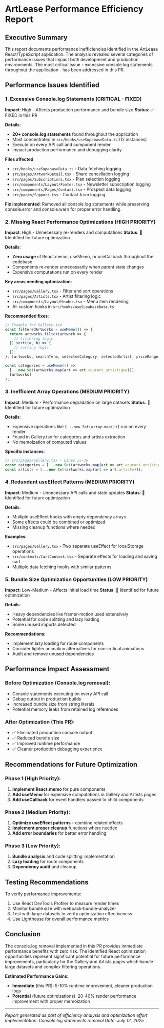 # ArtLease Performance Efficiency Report

## Executive Summary

This report documents performance inefficiencies identified in the ArtLease React/TypeScript application. The analysis revealed several categories of performance issues that impact both development and production environments. The most critical issue - excessive console.log statements throughout the application - has been addressed in this PR.

## Performance Issues Identified

### 1. Excessive Console.log Statements (CRITICAL - FIXED)

**Impact**: High - Affects production performance and bundle size
**Status**: ✅ FIXED in this PR

**Details**:
- **20+ console.log statements** found throughout the application
- Most concentrated in `src/hooks/useSupabaseData.ts` (12 instances)
- Execute on every API call and component render
- Impact production performance and debugging clarity

**Files affected**:
- `src/hooks/useSupabaseData.ts` - Data fetching logging
- `src/pages/ArtworkDetail.tsx` - Share cancellation logging
- `src/pages/Subscriptions.tsx` - Plan selection logging
- `src/components/Layout/Footer.tsx` - Newsletter subscription logging
- `src/components/Pages/Contact.tsx` - Prospect data logging
- `src/pages/Support.tsx` - Contact form logging

**Fix implemented**: Removed all console.log statements while preserving console.error and console.warn for proper error handling.

### 2. Missing React Performance Optimizations (HIGH PRIORITY)

**Impact**: High - Unnecessary re-renders and computations
**Status**: 🔄 Identified for future optimization

**Details**:
- **Zero usage** of React.memo, useMemo, or useCallback throughout the codebase
- Components re-render unnecessarily when parent state changes
- Expensive computations run on every render

**Key areas needing optimization**:
- `src/pages/Gallery.tsx` - Filter and sort operations
- `src/pages/Artists.tsx` - Artist filtering logic
- `src/components/Layout/Header.tsx` - Menu item rendering
- All custom hooks in `src/hooks/useSupabaseData.ts`

**Recommended fixes**:
```typescript
// Example for Gallery.tsx
const filteredArtworks = useMemo(() => {
  return artworks.filter(artwork => {
    // filtering logic
  }).sort((a, b) => {
    // sorting logic
  });
}, [artworks, searchTerm, selectedCategory, selectedArtist, priceRange, sortBy]);

const categories = useMemo(() => 
  [...new Set(artworks.map(art => art.courant_artistique))], 
  [artworks]
);
```

### 3. Inefficient Array Operations (MEDIUM PRIORITY)

**Impact**: Medium - Performance degradation on large datasets
**Status**: 🔄 Identified for future optimization

**Details**:
- Expensive operations like `[...new Set(array.map())]` run on every render
- Found in Gallery.tsx for categories and artists extraction
- No memoization of computed values

**Specific instances**:
```typescript
// src/pages/Gallery.tsx - Lines 35-36
const categories = [...new Set(artworks.map(art => art.courant_artistique))];
const artists = [...new Set(artworks.map(art => art.artiste))];
```

### 4. Redundant useEffect Patterns (MEDIUM PRIORITY)

**Impact**: Medium - Unnecessary API calls and state updates
**Status**: 🔄 Identified for future optimization

**Details**:
- Multiple useEffect hooks with empty dependency arrays
- Some effects could be combined or optimized
- Missing cleanup functions where needed

**Examples**:
- `src/pages/Gallery.tsx` - Two separate useEffect for localStorage operations
- `src/contexts/CartContext.tsx` - Separate effects for loading and saving cart
- Multiple data fetching hooks with similar patterns

### 5. Bundle Size Optimization Opportunities (LOW PRIORITY)

**Impact**: Low-Medium - Affects initial load time
**Status**: 🔄 Identified for future optimization

**Details**:
- Heavy dependencies like framer-motion used extensively
- Potential for code splitting and lazy loading
- Some unused imports detected

**Recommendations**:
- Implement lazy loading for route components
- Consider lighter animation alternatives for non-critical animations
- Audit and remove unused dependencies

## Performance Impact Assessment

### Before Optimization (Console.log removal):
- Console statements executing on every API call
- Debug output in production builds
- Increased bundle size from string literals
- Potential memory leaks from retained log references

### After Optimization (This PR):
- ✅ Eliminated production console output
- ✅ Reduced bundle size
- ✅ Improved runtime performance
- ✅ Cleaner production debugging experience

## Recommendations for Future Optimization

### Phase 1 (High Priority):
1. **Implement React.memo** for pure components
2. **Add useMemo** for expensive computations in Gallery and Artists pages
3. **Add useCallback** for event handlers passed to child components

### Phase 2 (Medium Priority):
1. **Optimize useEffect patterns** - combine related effects
2. **Implement proper cleanup** functions where needed
3. **Add error boundaries** for better error handling

### Phase 3 (Low Priority):
1. **Bundle analysis** and code splitting implementation
2. **Lazy loading** for route components
3. **Dependency audit** and cleanup

## Testing Recommendations

To verify performance improvements:
1. Use React DevTools Profiler to measure render times
2. Monitor bundle size with webpack-bundle-analyzer
3. Test with large datasets to verify optimization effectiveness
4. Use Lighthouse for overall performance metrics

## Conclusion

The console.log removal implemented in this PR provides immediate performance benefits with zero risk. The identified React optimization opportunities represent significant potential for future performance improvements, particularly for the Gallery and Artists pages which handle large datasets and complex filtering operations.

**Estimated Performance Gains**:
- **Immediate** (this PR): 5-10% runtime improvement, cleaner production logs
- **Potential** (future optimizations): 20-40% render performance improvement with proper memoization

---
*Report generated as part of efficiency analysis and optimization effort*
*Implementation: Console.log statements removal*
*Date: July 12, 2025*
